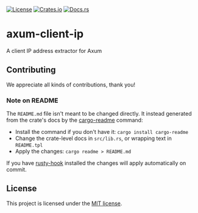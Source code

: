 [![License](https://img.shields.io/crates/l/axum-client-ip.svg)](https://choosealicense.com/licenses/mit/)
[![Crates.io](https://img.shields.io/crates/v/axum-client-ip.svg)](https://crates.io/crates/axum-client-ip)
[![Docs.rs](https://docs.rs/axum-client-ip/badge.svg)](https://docs.rs/axum-client-ip)

# axum-client-ip

A client IP address extractor for Axum

## Contributing

We appreciate all kinds of contributions, thank you!

### Note on README

The `README.md` file isn't meant to be changed directly. It instead generated from the crate's docs
by the [cargo-readme] command:

* Install the command if you don't have it: `cargo install cargo-readme`
* Change the crate-level docs in `src/lib.rs`, or wrapping text in `README.tpl`
* Apply the changes: `cargo readme > README.md`

If you have [rusty-hook] installed the changes will apply automatically on commit.

## License

This project is licensed under the [MIT license](LICENSE).

[cargo-readme]: https://github.com/livioribeiro/cargo-readme
[rusty-hook]: https://github.com/swellaby/rusty-hook

